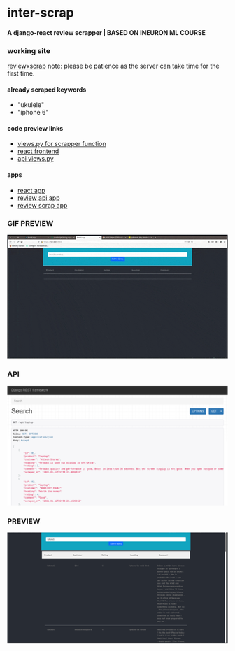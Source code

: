# inter-scrap
#### A django-react review scrapper | BASED ON INEURON ML COURSE

### working site
[reviewxscrap](https://reviewxscrap.herokuapp.com/)
note: please be patience as the server can take time for the first time.
#### already scraped keywords 
- "ukulele" 
- "iphone 6"

#### code preview links
- [views.py for scrapper function](https://github.com/rain-kun/ineuronstudy/blob/main/projects/inter_scrap/scrapbox/views.py)
- [react frontend](https://github.com/rain-kun/ineuronstudy/blob/main/projects/inter_scrap/inter_scrap_ra/src/App.js)
- [api views.py](https://github.com/rain-kun/ineuronstudy/blob/main/projects/inter_scrap/scrapapi/views.py)

#### apps
- [react app](https://github.com/rain-kun/ineuronstudy/blob/main/projects/inter_scrap_ra/)
- [review api app](https://github.com/rain-kun/ineuronstudy/blob/main/projects/scrapapi/)
- [review scrap app](https://github.com/rain-kun/ineuronstudy/blob/main/projects/scrapbox/)

### GIF PREVIEW
![](procdemo2.gif)
### API
![](projectdemo.png)
### PREVIEW
![](projectdemo1.png)

